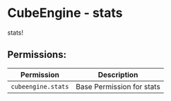 # CubeEngine - stats
stats!

## Permissions:

| Permission | Description |
| --- | --- |
| `cubeengine.stats` | Base Permission for stats |
